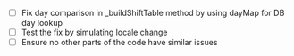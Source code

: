 - [ ] Fix day comparison in _buildShiftTable method by using dayMap for DB day lookup
- [ ] Test the fix by simulating locale change
- [ ] Ensure no other parts of the code have similar issues
